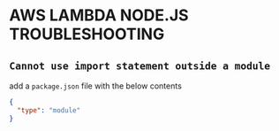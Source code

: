 # AWS LAMBDA NODE.JS TROUBLESHOOTING

## `Cannot use import statement outside a module`

add a `package.json` file with the below contents

```json
{
  "type": "module"
}
```
